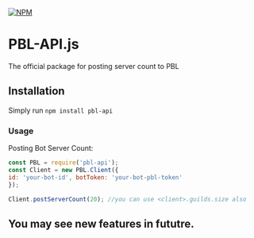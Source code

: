 [![NPM](https://nodei.co/npm/pbl-api.png?downloads=true&downloadRank=true&stars=true)](https://nodei.co/npm/pbl-api/)

# PBL-API.js
The official package for posting server count to PBL

## Installation
Simply run `npm install pbl-api`

### Usage

Posting Bot Server Count:
```js
const PBL = require('pbl-api');
const Client = new PBL.Client({
id: 'your-bot-id', botToken: 'your-bot-pbl-token'
});

Client.postServerCount(20); //you can use <client>.guilds.size also
```

 ## You may see new features in fututre.
